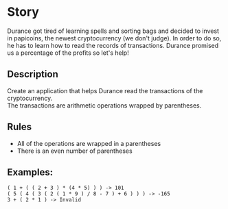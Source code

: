 # Story
Durance got tired of learning spells and sorting bags and decided to invest in papicoins, the newest cryptocurrency (we don't judge). In order to do so, he has to learn how to read the records of transactions. Durance promised us a percentage of the profits so let's help!

## Description
Create an application that helps Durance read the transactions of the cryptocurrency. \
The transactions are arithmetic operations wrapped by parentheses.

## Rules
 - All of the operations are wrapped in a parentheses
 - There is an even number of parentheses

## Examples:
```
( 1 + ( ( 2 + 3 ) * (4 * 5) ) ) -> 101
( 5 ( 4 ( 3 ( 2 ( 1 * 9 ) / 8 - 7 ) + 6 ) ) ) -> -165
3 + ( 2 * 1 ) -> Invalid
```
